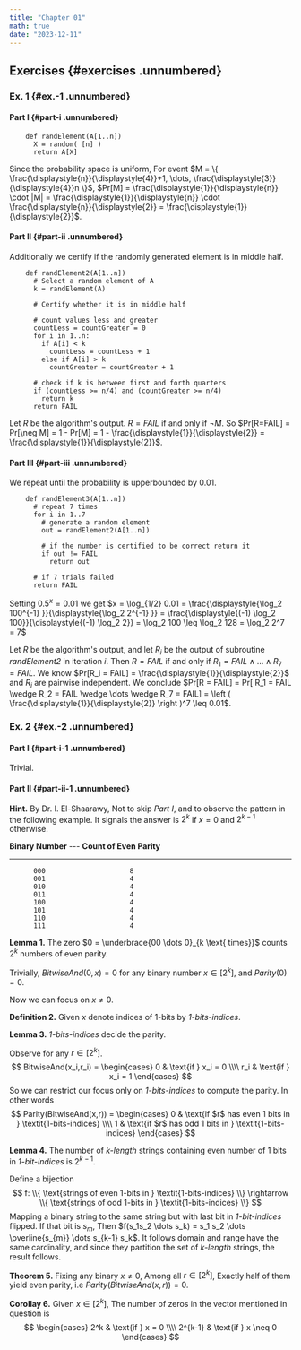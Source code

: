 ```yaml
---
title: "Chapter 01"
math: true
date: "2023-12-11"
---
```



## Exercises {#exercises .unnumbered}

### Ex. 1 {#ex.-1 .unnumbered}

#### Part I {#part-i .unnumbered}
```
    def randElement(A[1..n])
      X = random( [n] )
      return A[X]
```
Since the probability space is uniform, For event $M = \{ \frac{\displaystyle{n}}{\displaystyle{4}}+1, \dots, \frac{\displaystyle{3}}{\displaystyle{4}}n \}$, $Pr[M] = \frac{\displaystyle{1}}{\displaystyle{n}} \cdot |M| = \frac{\displaystyle{1}}{\displaystyle{n}} \cdot \frac{\displaystyle{n}}{\displaystyle{2}} = \frac{\displaystyle{1}}{\displaystyle{2}}$.

#### Part II {#part-ii .unnumbered}

Additionally we certify if the randomly generated element is in middle half.
```
    def randElement2(A[1..n])
      # Select a random element of A
      k = randElement(A)

      # Certify whether it is in middle half

      # count values less and greater
      countLess = countGreater = 0
      for i in 1..n:
        if A[i] < k
          countLess = countLess + 1
        else if A[i] > k
          countGreater = countGreater + 1

      # check if k is between first and forth quarters
      if (countLess >= n/4) and (countGreater >= n/4)
        return k
      return FAIL
```

Let $R$ be the algorithm's output. $R = FAIL$ if and only if $\neg M$. So $Pr[R=FAIL] = Pr[\neg M] = 1 - Pr[M] = 1 - \frac{\displaystyle{1}}{\displaystyle{2}} = \frac{\displaystyle{1}}{\displaystyle{2}}$.

#### Part III {#part-iii .unnumbered}

We repeat until the probability is upperbounded by $0.01$.
```
    def randElement3(A[1..n])
      # repeat 7 times
      for i in 1..7
        # generate a random element
        out = randElement2(A[1..n])

        # if the number is certified to be correct return it
        if out != FAIL
          return out
      
      # if 7 trials failed
      return FAIL
```

Setting $0.5^{x} = 0.01$ we get $x = \log_{1/2} 0.01 = \frac{\displaystyle{\log_2 100^{-1} }}{\displaystyle{\log_2 2^{-1} }} = \frac{\displaystyle{(-1) \log_2 100}}{\displaystyle{(-1) \log_2 2}} = \log_2 100 \leq \log_2 128 = \log_2 2^7 = 7$

Let $R$ be the algorithm's output, and let $R_i$ be the output of subroutine *randElement2* in iteration $i$. Then $R = FAIL$ if and only if $R_1 = FAIL \wedge \dots \wedge R_7 = FAIL$. We know $Pr[R_i = FAIL] = \frac{\displaystyle{1}}{\displaystyle{2}}$ and $R_i$ are pairwise independent. We conclude $Pr[R = FAIL] = Pr[ R_1 = FAIL \wedge R_2 = FAIL \wedge \dots \wedge R_7 = FAIL] = \left ( \frac{\displaystyle{1}}{\displaystyle{2}} \right )^7 \leq 0.01$.

### Ex. 2 {#ex.-2 .unnumbered}

#### Part I {#part-i-1 .unnumbered}

Trivial.

#### Part II {#part-ii-1 .unnumbered}

**Hint.** By Dr. I. El-Shaarawy, Not to skip *Part I*, and to observe the pattern in the following example. It signals the answer is $2^k$ if $x = 0$ and $2^{k-1}$ otherwise.

   **Binary Number** --- **Count of Even Parity**  
  ------------------- -------------------------- --
          000                     8              
          001                     4              
          010                     4              
          011                     4              
          100                     4              
          101                     4              
          110                     4              
          111                     4              

**Lemma 1.** The zero $0 = \underbrace{00 \dots 0}_{k \text{ times}}$ counts $2^k$ numbers of even parity.

Trivially, $BitwiseAnd(0,x) = 0$ for any binary number $x \in [2^k]$, and $Parity(0) = 0$.

Now we can focus on $x \neq 0$.

**Definition 2.** Given $x$ denote indices of 1-bits by *1-bits-indices*.

**Lemma 3.** *1-bits-indices* decide the parity.

Observe for any $r \in [2^k]$.
$$
BitwiseAnd(x_i,r_i) =
\begin{cases}
    0 & \text{if } x_i = 0 \\\\
    r_i & \text{if } x_i = 1
\end{cases}
$$
So we can restrict our focus only on *1-bits-indices* to compute the parity. In other words
$$
Parity(BitwiseAnd(x,r)) =
\begin{cases}
    0 & \text{if $r$ has even 1 bits in } \textit{1-bits-indices} \\\\
    1 & \text{if $r$ has odd 1 bits in } \textit{1-bits-indices}
\end{cases}
$$

**Lemma 4.** The number of *k-length* strings containing even number of 1 bits in *1-bit-indices* is $2^{k-1}$.

Define a bijection
$$
f: \\{ \text{strings of even 1-bits in } \textit{1-bits-indices} \\} \rightarrow \\{ \text{strings of odd 1-bits in } \textit{1-bits-indices} \\}
$$
Mapping a binary string to the same string but with last bit in *1-bit-indices* flipped. If that bit is $s_m$, Then $f(s_1s_2 \dots s_k) = s_1 s_2 \dots \overline{s_{m}} \dots s_{k-1} s_k$. It follows domain and range have the same cardinality, and since they partition the set of *k-length* strings, the result follows.

**Theorem 5.** Fixing any binary $x \neq 0$, Among all $r \in [2^k]$, Exactly half of them yield even parity, i.e $Parity( BitwiseAnd(x,r) ) = 0$.

**Corollay 6.** Given $x \in [2^k]$, The number of zeros in the vector mentioned in question is
$$
\begin{cases}
    2^k & \text{if } x = 0 \\\\
    2^{k-1} & \text{if } x \neq 0
\end{cases}
$$
